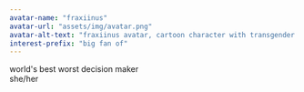 ```yaml
---
avatar-name: "fraxiinus"
avatar-url: "assets/img/avatar.png"
avatar-alt-text: "fraxiinus avatar, cartoon character with transgender flag background"
interest-prefix: "big fan of"
---
```


world's best worst decision maker  
she/her
